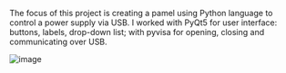The focus of this project is creating a pamel using Python language to control a power supply via USB. I worked with PyQt5 for user interface: buttons, labels, drop-down list; with pyvisa for opening, closing and communicating over USB.


![image](https://github.com/user-attachments/assets/f50a1588-a76a-499f-bc79-6a2cdcae514a)









